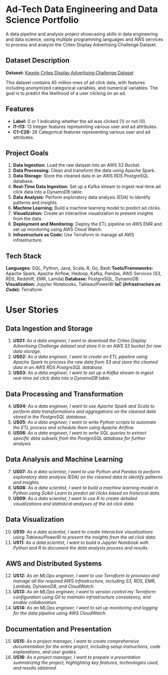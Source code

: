 # Ad-Tech Data Engineering and Data Science Portfolio
A data pipeline and analysis project showcasing skills in data engineering and data science, using multiple programming languages and AWS services to process and analyze the Criteo Display Advertising Challenge Dataset.

## Dataset Description
**Dataset:** [Kaggle Criteo Display Advertising Challenge Dataset](https://www.kaggle.com/c/criteo-display-ad-challenge)

This dataset contains 45 million rows of ad click data, with features including anonymized categorical variables, and numerical variables.
The goal is to predict the likelihood of a user clicking on an ad.

## Features
- **Label:** 0 or 1 indicating whether the ad was clicked (1) or not (0).
- **I1-I13:** 13 Integer features representing various user and ad attributes.
- **C1-C26:** 26 Categorical features representing various user and ad attributes.

## Project Goals
1. **Data Ingestion:** Load the raw dataset into an AWS S3 Bucket.
2. **Data Processing:** Clean and transform the data using Apache Spark.
3. **Data Storage:** Store the cleaned data in an AWS RDS PostgreSQL database.
4. **Real-Time Data Ingestion:** Set up a Kafka stream to ingest real-time ad click data into a DynamoDB table.
5. **Data Analysis:** Perform exploratory data analysis (EDA) to identify patterns and insights.
6. **Machine Learning:** Build a machine learning model to predict ad clicks.
7. **Visualization:** Create an interactive visualization to present insights from the data.
8. **Deployment and Monitoring:** Deploy the ETL pipeline on AWS EMR and set up monitoring using AWS Cloud Watch.
9. **Infrastructure as Code:** Use Terraform to manage all AWS infrastructure.

## Tech Stack
**Languages:** SQL, Python, Java, Scala, R, Go, Bash
**Tools/Frameworks:** Apache Spark, Apache Airflow, Hadoop, Kafka, Pandas, AWS Services (S3, RDS, Redshift, EMR, Lamda)
**Database:** PostgreSQL, DynamoDB
**Visualization:** Jupyter Notebooks, Tableau/PowerBI
**IaC (*I*nfrastructure *a*s *C*ode):** Terraform

# User Stories

## Data Ingestion and Storage
1. **US01:** *As a data enigneer, I want to download the Criteo Display Advertising Challenge dataset and store it in an AWS S3 bucket for raw data storage.*
2. **US02:** *As a data engineer, I want to create an ETL pipeline using Apache Spark to process the raw data from S3 and store the cleaned data in an AWS RDS PostgreSQL database.*
3. **US03:** *As a data engineer, I want to set up a Kafka stream to ingest real-time ad click data into a DynamoDB table.*

## Data Processing and Transformation
4. **US04:** *As a data engineer, I want to use Apache Spark and Scala to perform data transformations and aggregations on the cleaned data stored in the PostgreSQL database.*
5. **US05:** *As a data engineer, I want to write Python scripts to automate the ETL process and schedule them using Apache Airflow.*
6. **US06:** *As a data engineer, I want to write SQL queries to extract specific data subsets from the PostgreSQL database for further analysis.*

## Data Analysis and Machine Learning
7. **US07:** *As a data scientist, I want to use Python and Pandas to perform exploratory data analysis (EDA) on the cleaned data to identify patterns and insights.*
8. **US08:** *As a data scientist, I want to build a machine learning model in Python using Scikit-Learn to predict ad clicks based on historical data.*
9. **US09:** *As a data scientist, I want to use R to create detailed visualizations and statistical analyses of the ad click data.*

## Data Visualization
10. **US10:** *As a data scientist, I want to create interactive visualizations using Tableau/PowerBI to present the insights from the ad click data.*
11. **US11:** *As a data scientist, I want to build a Jupyter Notebook with Python and R to document the data analysis process and results.*

## AWS and Distributed Systems
12. **US12:** *As an MLOps engineer, I want to use Terraform to provision and manage all the required AWS infrastructure, including S3, RDS, EMR, Lambda, DynamoDB, and CloudWatch.*
13. **US13:** *As an MLOps engineer, I want to version control my Terraform configuration using Git to maintain infrastructure consistency, and enable collaboration.*
14. **US14:** *As an MLOps engineer, I want to set up monitoring and logging for the data pipeline using AWS CloudWatch.*

## Documentation and Presentation
15. **US15:** *As a project manager, I want to create comprehensive documentation for the entire project, including setup instructions, code explanations, and user guides.*
16. **US18:** *As a project manager, I want to prepare a presentation summarizing the project, highlighting key features, technologies used, and results obtained.*


